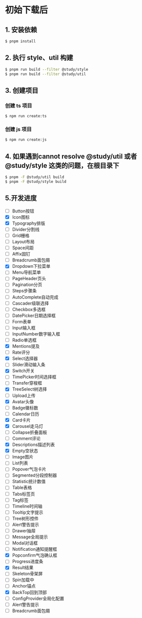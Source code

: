
# 初始下载后
## 1. 安装依赖

```bash
$ pnpm install
```

## 2. 执行 style、util 构建

```bash
$ pnpm run build --filter @study/style
$ pnpm run build --filter @study/util
```
## 3. 创建项目
### 创建 ts 项目

```base
$ npm run create:ts
```
### 创建 js 项目

```bash
$ npm run create:js
```

## 4. 如果遇到cannot resolve @study/util 或者 @study/style 这类的问题，在根目录下
```bash
$ pnpm -F @study/util build
$ pnpm -F @study/style build
```

## 5.开发进度
- [ ] Button按钮
- [x] Icon图标
- [x] Typography排版
- [ ] Divider分割线
- [ ] Grid栅格
- [ ] Layout布局
- [ ] Space间距
- [ ] Affix固钉
- [ ] Breadcrumb面包屑
- [x] Dropdown下拉菜单
- [ ] Menu导航菜单
- [ ] PageHeader页头
- [ ] Pagination分页
- [ ] Steps步骤条
- [ ] AutoComplete自动完成
- [ ] Cascader级联选择
- [ ] Checkbox多选框
- [ ] DatePicker日期选择框
- [ ] Form表单
- [ ] Input输入框
- [ ] InputNumber数字输入框
- [ ] Radio单选框
- [x] Mentions提及
- [ ] Rate评分
- [x] Select选择器
- [ ] Slider滑动输入条
- [x] Switch开关
- [ ] TimePicker时间选择框
- [ ] Transfer穿梭框
- [x] TreeSelect树选择
- [ ] Upload上传
- [x] Avatar头像
- [ ] Badge徽标数
- [ ] Calendar日历
- [x] Card卡片
- [x] Carousel走马灯
- [ ] Collapse折叠面板
- [ ] Comment评论
- [x] Descriptions描述列表
- [x] Empty空状态
- [ ] Image图片
- [ ] List列表
- [ ] Popover气泡卡片
- [ ] Segmented分段控制器
- [ ] Statistic统计数值
- [ ] Table表格
- [ ] Tabs标签页
- [ ] Tag标签
- [ ] Timeline时间轴
- [ ] Tooltip文字提示
- [ ] Tree树形控件
- [ ] Alert警告提示
- [ ] Drawer抽屉
- [ ] Message全局提示
- [ ] Modal对话框
- [ ] Notification通知提醒框
- [x] Popconfirm气泡确认框
- [ ] Progress进度条
- [x] Result结果
- [ ] Skeleton骨架屏
- [ ] Spin加载中
- [ ] Anchor锚点
- [x] BackTop回到顶部
- [ ] ConfigProvider全局化配置
- [ ] Alert警告提示
- [ ] Breadcrumb面包屑
